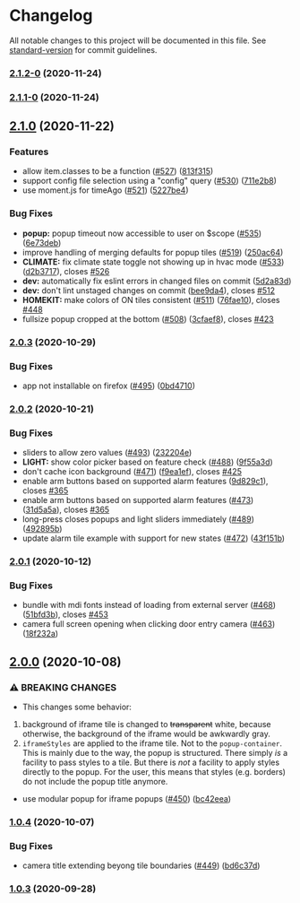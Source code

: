 # Changelog

All notable changes to this project will be documented in this file. See [standard-version](https://github.com/conventional-changelog/standard-version) for commit guidelines.

### [2.1.2-0](https://github.com/resoai/TileBoard/compare/v2.1.1-0...v2.1.2-0) (2020-11-24)

### [2.1.1-0](https://github.com/resoai/TileBoard/compare/v2.1.0...v2.1.1-0) (2020-11-24)

## [2.1.0](https://github.com/resoai/TileBoard/compare/v2.0.3...v2.1.0) (2020-11-22)


### Features

* allow item.classes to be a function ([#527](https://github.com/resoai/TileBoard/issues/527)) ([813f315](https://github.com/resoai/TileBoard/commit/813f31586d5fc9007873c70423219c98381f114e))
* support config file selection using a "config" query ([#530](https://github.com/resoai/TileBoard/issues/530)) ([711e2b8](https://github.com/resoai/TileBoard/commit/711e2b8fd9ccc286c55807156c790a2ecf573b0c))
* use moment.js for timeAgo ([#521](https://github.com/resoai/TileBoard/issues/521)) ([5227be4](https://github.com/resoai/TileBoard/commit/5227be46955f57b157b0003ae17d2977bce1ccd1))


### Bug Fixes

* **popup:** popup timeout now accessible to user on $scope ([#535](https://github.com/resoai/TileBoard/issues/535)) ([6e73deb](https://github.com/resoai/TileBoard/commit/6e73deb6c9f37065c07e1baac287e43428fcc9f3))
* improve handling of merging defaults for popup tiles ([#519](https://github.com/resoai/TileBoard/issues/519)) ([250ac64](https://github.com/resoai/TileBoard/commit/250ac6419e2ee33e329cabc9a4f9577d6d68730d))
* **CLIMATE:** fix climate state toggle not showing up in hvac mode ([#533](https://github.com/resoai/TileBoard/issues/533)) ([d2b3717](https://github.com/resoai/TileBoard/commit/d2b37179ca55aaab21760b988708a6662e4d532e)), closes [#526](https://github.com/resoai/TileBoard/issues/526)
* **dev:** automatically fix eslint errors in changed files on commit ([5d2a83d](https://github.com/resoai/TileBoard/commit/5d2a83da424303bc2a7ed94de9376dd207a4452f))
* **dev:** don't lint unstaged changes on commit ([bee9da4](https://github.com/resoai/TileBoard/commit/bee9da45fc9ad87a740523c85ba0f66bdb4feb38)), closes [#512](https://github.com/resoai/TileBoard/issues/512)
* **HOMEKIT:** make colors of ON tiles consistent ([#511](https://github.com/resoai/TileBoard/issues/511)) ([76fae10](https://github.com/resoai/TileBoard/commit/76fae10e05d69d72d0298491e25d6135198bc2da)), closes [#448](https://github.com/resoai/TileBoard/issues/448)
* fullsize popup cropped at the bottom ([#508](https://github.com/resoai/TileBoard/issues/508)) ([3cfaef8](https://github.com/resoai/TileBoard/commit/3cfaef8b8eb4b3684203f32d2e97756dc22c6e4a)), closes [#423](https://github.com/resoai/TileBoard/issues/423)

### [2.0.3](https://github.com/resoai/TileBoard/compare/v2.0.2...v2.0.3) (2020-10-29)


### Bug Fixes

* app not installable on firefox ([#495](https://github.com/resoai/TileBoard/issues/495)) ([0bd4710](https://github.com/resoai/TileBoard/commit/0bd471004840cad750c268acaec4013ef182ef13))

### [2.0.2](https://github.com/resoai/TileBoard/compare/v2.0.1...v2.0.2) (2020-10-21)


### Bug Fixes

* sliders to allow zero values ([#493](https://github.com/resoai/TileBoard/issues/493)) ([232204e](https://github.com/resoai/TileBoard/commit/232204e4700d3decacabc4214682daf902900b03))
* **LIGHT:** show color picker based on feature check ([#488](https://github.com/resoai/TileBoard/issues/488)) ([9f55a3d](https://github.com/resoai/TileBoard/commit/9f55a3d748f33806919b37f94b0d81a5cb56539f))
* don't cache icon background ([#471](https://github.com/resoai/TileBoard/issues/471)) ([f9ea1ef](https://github.com/resoai/TileBoard/commit/f9ea1efbdb2f06bf02847266cc3ab1d07ac22a9d)), closes [#425](https://github.com/resoai/TileBoard/issues/425)
* enable arm buttons based on supported alarm features ([9d829c1](https://github.com/resoai/TileBoard/commit/9d829c179c24e186ba9ff1921b7f44564d27838a)), closes [#365](https://github.com/resoai/TileBoard/issues/365)
* enable arm buttons based on supported alarm features ([#473](https://github.com/resoai/TileBoard/issues/473)) ([31d5a5a](https://github.com/resoai/TileBoard/commit/31d5a5ae6440ef2ccac6d3c977133216fef3e9cd)), closes [#365](https://github.com/resoai/TileBoard/issues/365)
* long-press closes popups and light sliders immediately ([#489](https://github.com/resoai/TileBoard/issues/489)) ([492895b](https://github.com/resoai/TileBoard/commit/492895bf7e0942ab20cb880db40e38b84f8a0a25))
* update alarm tile example with support for new states ([#472](https://github.com/resoai/TileBoard/issues/472)) ([43f151b](https://github.com/resoai/TileBoard/commit/43f151b4aeebc8e93e27880ed161f98e787d99fe))

### [2.0.1](https://github.com/resoai/TileBoard/compare/v2.0.0...v2.0.1) (2020-10-12)


### Bug Fixes

* bundle with mdi fonts instead of loading from external server ([#468](https://github.com/resoai/TileBoard/issues/468)) ([51bfd3b](https://github.com/resoai/TileBoard/commit/51bfd3befa3682c8ac19bcfafe704739bea1e1c5)), closes [#453](https://github.com/resoai/TileBoard/issues/453)
* camera full screen opening when clicking door entry camera ([#463](https://github.com/resoai/TileBoard/issues/463)) ([18f232a](https://github.com/resoai/TileBoard/commit/18f232ade9585b3bd98a119e4b5da89a79523c88))

## [2.0.0](https://github.com/resoai/TileBoard/compare/v1.0.4...v2.0.0) (2020-10-08)


### ⚠ BREAKING CHANGES

* This changes some behavior:
1. background of iframe tile is changed to ~~transparent~~ white, because otherwise, the background of the iframe would be awkwardly gray.
2. `iframeStyles` are applied to the iframe tile. Not to the `popup-container`. This is mainly due to the way, the popup is structured. There simply *is* a facility to pass styles to a tile. But there is *not* a facility to apply styles directly to the popup. For the user, this means that styles (e.g. borders) do not include the popup title anymore. 

* use modular popup for iframe popups ([#450](https://github.com/resoai/TileBoard/issues/450)) ([bc42eea](https://github.com/resoai/TileBoard/commit/bc42eea29c3d8bd630e34c6ff699e54f10d5022e))

### [1.0.4](https://github.com/resoai/TileBoard/compare/v1.0.3...v1.0.4) (2020-10-07)


### Bug Fixes

* camera title extending beyong tile boundaries ([#449](https://github.com/resoai/TileBoard/issues/449)) ([bd6c37d](https://github.com/resoai/TileBoard/commit/bd6c37dce25b7f449ad61522ab6124c306722165))

### [1.0.3](https://github.com/resoai/TileBoard/compare/v1.0.2...v1.0.3) (2020-09-28)
